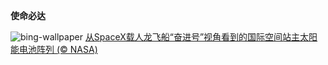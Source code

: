 
**使命必达**

![bing-wallpaper](https://www.bing.com/th?id=OHR.DragonEndeavour_ZH-CN8160066040_1920x1080.jpg)
[从SpaceX载人龙飞船“奋进号”视角看到的国际空间站主太阳能电池阵列 (© NASA)](https://www.bing.com/search?q=%E4%B8%96%E7%95%8C%E7%A9%BA%E9%97%B4%E5%91%A8&amp;form=hpcapt&amp;mkt=zh-cn)
  